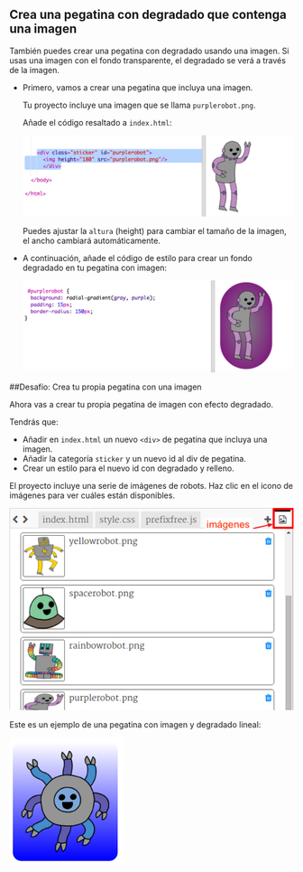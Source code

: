 ## Crea una pegatina con degradado que contenga una imagen

También puedes crear una pegatina con degradado usando una imagen. Si usas una imagen con el fondo transparente, el degradado se verá a través de la imagen. 

+ Primero, vamos a crear una pegatina que incluya una imagen. 

	Tu proyecto incluye una imagen que se llama `purplerobot.png`.

	Añade el código resaltado a `index.html`:

	![screenshot](images/stickers-purple-html.png)

	Puedes ajustar la `altura` (height) para cambiar el tamaño de la imagen, el ancho cambiará automáticamente. 

+ A continuación, añade el código de estilo para crear un fondo degradado en tu pegatina con imagen:

	![screenshot](images/stickers-purple-css.png)

##Desafío: Crea tu propia pegatina con una imagen 

Ahora vas a crear tu propia pegatina de imagen con efecto degradado. 

Tendrás que:

+ Añadir en `index.html` un nuevo `<div>` de pegatina que incluya una imagen. 
+ Añadir la categoría `sticker` y un nuevo id al div de pegatina.
+ Crear un estilo para el nuevo id con degradado y relleno. 

El proyecto incluye una serie de imágenes de robots. Haz clic en el icono de imágenes para ver cuáles están disponibles. 

![screenshot](images/stickers-images.png)

Este es un ejemplo de una pegatina con imagen y degradado lineal:

![screenshot](images/stickers-blue-robot.png)
